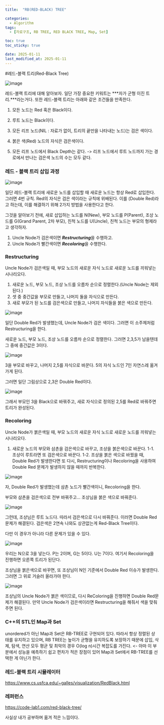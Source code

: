 ```yaml
---
title:  "RB(RED-BLACK) TREE" 

categories:
  - Algorithm
tags:
  - [자료구조, RB TREE, RED BLACK TREE, Map, Set]

toc: true
toc_sticky: true

date: 2025-01-11
last_modified_at: 2025-01-11
---
```


#레드-블랙 트리(Red-Black Tree)

![image](https://github.com/user-attachments/assets/e73a36eb-ee66-496c-9275-f536e8008fcf)


레드-블랙 트리에 대해 알아보자. 일단 가장 중요한 키워트는 ***자가 군형 이진 트리.***라는거다. 또한 레드-블랙 트리는 아래와 같은 조건들을 만족한다.


1. 모든 노드는 Red 혹은 Black이다.

2. 루트 노드는 Black이다.

3. 모든 리프 노드(NIL : 자료가 없이, 트리의 끝만을 나타내는 노드)는 검은 색이다.

4. 붉은 색(Red) 노드의 자식은 검은색이다.

5. 모든 리프 노드에서 Black Depth는 같다. -> 리프 노드에서 루트 노드까지 가는 경로에서 만나는 검은색 노드의 수는 모두 같다.


### 레드 - 블랙 트리 삽입 과정

![image](https://github.com/user-attachments/assets/66e33d2b-902a-4a73-ba33-8283f7077b35)

일단 레드-블랙 트리에 새로운 노드를 삽입할 때 새로운 노드는 항상 Red로 삽입한다. 그러면 4번 규칙. Red의 자식은 검은 색이라는 규칙에 위배된다.
이를 (Double Red)라고 하는데, 이를 해결하기 위해 2가지 방법을 사용한다고 한다.

그것을 알아보기 전에, 새로 삽입하는 노드를 N(New), 부모 노드를 P(Parent), 조상 노드를 G(Grand Parent, 2차 부모), 친척 노드를 U(Uncle), 친척 노드는 부모의 형제라고 생각하자. 

1. Uncle Node가 검은색이면 ***Restructuring***을 수행하고.
2. Uncle Node가 빨간색이면 ***Recoloring***을 수행한다. 




### Restructuring

Uncle Node가 검은색일 때, 부모 노드의 새로운 자식 노드로 새로운 노드를 끼워넣는 시나리오다. 


1. 새로운 노드, 부모 노드, 조상 노드를 오름차 순으로 정렬한다.(Uncle Node는 제외된다.)
2. 셋 중 중간값을 부모로 만들고, 나머지 둘을 자식으로 만든다.
3. 새로 부모가 된 노드를 검은색으로 만들고, 나머지 자식들을 붉은 색으로 만든다. 

![image](https://github.com/user-attachments/assets/8c46413d-7da9-4e1e-b1c3-18c080a80b14)

일단 Double Red가 발생했는데, Uncle Node가 검은 색이다. 그러면 이 소주제처럼 Restructuring을 한다.

새로운 노드, 부모 노드, 조상 노드를 오름차 순으로 정렬한다. 그러면 2,3,5가 남을텐데 그 중에 중간값은 3이다.

![image](https://github.com/user-attachments/assets/20ab226d-4358-4f53-8ce1-b7b6c6ff8c84)

3을 부모로 바꾸고, 나머지 2,5를 자식으로 바꾼다. 5의 자식 노드인 7인 자연스레 옮겨가게 된다. 

그러면 일단 그림상으로 2,3은 Double Red이다. 

![image](https://github.com/user-attachments/assets/495d6306-b2d6-4717-b279-e04bd51f3c46)

그래서 부모인 3을 Black으로 바꿔주고, 새로 자식으로 정의된 2,5를 Red로 바꿔주면 트리가 완성된다.


### Recoloring

Uncle Node가 붉은색일 때, 부모 노드의 새로운 자식 노드로 새로운 노드를 끼워넣는 시나리오다. 

1. 새로운 노드의 부모와 삼촌을 검은색으로 바꾸고, 조상을 붉은색으로 바꾼다. 
1-1. 조상이 루트라면 또 검은색으로 바꾼다. 
1-2. 조상을 붉은 색으로 바꿨을 때, Double Red가 발생한다면 또 다시, Restructuring이나 Recoloring을 사용하여 Double Red 문제가 발생하지 않을 때까지 반복한다. 

![image](https://github.com/user-attachments/assets/ac8cfb29-61d4-4ad2-adf0-e2bd40be7c5d)

자, Double Red가 발생했는데 삼촌 노드가 빨간색이니, Recoloring을 한다.

부모와 삼촌을 검은색으로 전부 바꿔주고... 조상님을 붉은 색으로 바꿔준다. 

![image](https://github.com/user-attachments/assets/2f2cd6e3-c2a8-43b1-aee6-24935baab5d9)

그런데, 조상님은 루트 노드다. 따라서 검은색으로 다시 바꿔준다. 이러면 Double Red문제가 해결된다. 검은색은 2연속 나와도 상관없는게 Red-Black Tree이다.

다만 이 경우가 아니라 다른 문제가 있을 수 있다. 

![image](https://github.com/user-attachments/assets/66b96156-120d-4829-a4a3-7f6edd7c9d1b)


우리는 N으로 3을 넣는다. P는 2이며, G는 5이다. U는 7이다. 여기서 Recoloring을 진행하면 오른쪽 트리가 된단다. 

조상님을 붉은색으로 바꾸면, 또 조상님이 N인 기준에서 Double Red 이슈가 발생한다. 그러면 그 위로 거슬러 올라가야 한다. 

![image](https://github.com/user-attachments/assets/a7b2fa02-bf36-47c8-b5ef-7df309e0d371)

조상님의 Uncle Node가 붉은 색이므로, 다시 ReColoring을 진행하면 Double Red문제가 해결된다.
만약 Uncle Node가 검은색이라면 Restructuring을 해줘서 색을 맞춰주면 된다.


### C++의 STL인 Map과 Set

unordered가 아닌 Map과 Set은 RB-TREE로 구현되어 있다. 따라서 항상 정렬된 상태를 유지하고 있으며, RB TREE는 높이가 균형을 유지하도록 보장하기 때문에 삽입, 삭제, 탐색, 연산 모두 평균 및 최악의 경우 O(log n)시간 복잡도를 가진다. <- 아마 이 부분에서 성능을 예측하기 쉽고 편차가 적은 장점이 있어 Map과 Set에서 RB-TREE를 선택한 게 아닌가 한다. 


### 레드-블랙 트리 시뮬레이터 

https://www.cs.usfca.edu/~galles/visualization/RedBlack.html

### 레퍼런스

https://code-lab1.com/red-black-tree/

사실상 내가 공부하며 옮겨 적은 느낌이다. 